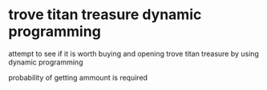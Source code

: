 # trove titan treasure dynamic programming
 
attempt to see if it is worth buying and opening trove titan treasure 
by using dynamic programming

probability of getting ammount is required